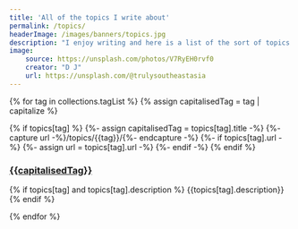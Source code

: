 ```yaml
---
title: 'All of the topics I write about'
permalink: /topics/
headerImage: /images/banners/topics.jpg
description: "I enjoy writing and here is a list of the sort of topics I write about."
image:
    source: https://unsplash.com/photos/V7RyEH0rvf0
    creator: "D J"
    url: https://unsplash.com/@trulysoutheastasia
---
```


{% for tag in collections.tagList %}
{% assign capitalisedTag = tag | capitalize %}

{% if topics[tag] %}
{%- assign capitalisedTag = topics[tag].title -%}
{%- capture url -%}/topics/{{tag}}/{%- endcapture -%}
{%- if topics[tag].url -%}
{%- assign url = topics[tag].url -%}
{%- endif -%}
{% endif %}

<h3><a href="{{url}}" title="{{capitalisedTag}}">{{capitalisedTag}}</a></h3>

{% if topics[tag] and topics[tag].description  %}
{{topics[tag].description}}
{% endif %}

{% endfor %}